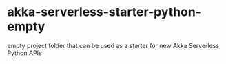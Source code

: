 # akka-serverless-starter-python-empty
empty project folder that can be used as a starter for new Akka Serverless Python APIs
